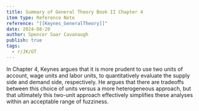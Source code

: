 ```yaml
---
title: Summary of General Theory Book II Chapter 4
item type: Reference Note
reference: "[[Keynes_GeneralTheory]]"
date: 2024-08-20
author: Spencer Saar Cavanaugh
publish: true
tags:
  - r/JK/GT
---
```

In Chapter 4, Keynes argues that it is more prudent to use two units of account, wage units and labor units, to quantitatively evaluate the supply side and demand side, respectively. He argues that there are tradeoffs between this choice of units versus a more heterogeneous approach, but that ultimately this two-unit approach effectively simplifies these analyses within an acceptable range of fuzziness. 